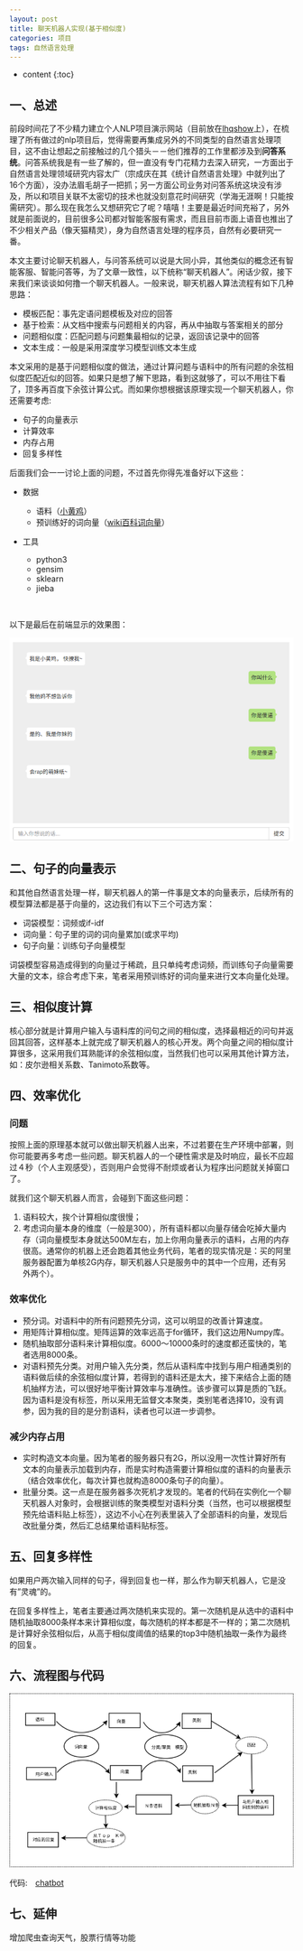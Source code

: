 ```yaml
---
layout: post
title: 聊天机器人实现(基于相似度)
categories: 项目
tags: 自然语言处理
---
```


* content
{:toc}



## 一、总述

前段时间花了不少精力建立个人NLP项目演示网站（目前放在[lhqshow](http://www.lhqshow.cn:8000/)上），在梳理了所有做过的nlp项目后，觉得需要再集成另外的不同类型的自然语言处理项目，这不由让想起之前接触过的几个猎头－－他们推荐的工作里都涉及到**问答系统**。问答系统我是有一些了解的，但一直没有专门花精力去深入研究，一方面出于自然语言处理领域研究内容太广（宗成庆在其《统计自然语言处理》中就列出了16个方面），没办法眉毛胡子一把抓；另一方面公司业务对问答系统这块没有涉及，所以和项目关联不太密切的技术也就没刻意花时间研究（学海无涯啊！只能按需研究）。那么现在我怎么又想研究它了呢？嘻嘻！主要是最近时间充裕了，另外就是前面说的，目前很多公司都对智能客服有需求，而且目前市面上语音也推出了不少相关产品（像天猫精灵），身为自然语言处理的程序员，自然有必要研究一番。

本文主要讨论聊天机器人，与问答系统可以说是大同小异，其他类似的概念还有智能客服、智能问答等，为了文章一致性，以下统称“聊天机器人”。闲话少叙，接下来我们来谈谈如何撸一个聊天机器人。一般来说，聊天机器人算法流程有如下几种思路：

- 模板匹配：事先定语问题模板及对应的回答
- 基于检索：从文档中搜索与问题相关的内容，再从中抽取与答案相关的部分
- 问题相似度：匹配问题与问题集最相似的记录，返回该记录中的回答
- 文本生成：一般是采用深度学习模型训练文本生成



本文采用的是基于问题相似度的做法，通过计算问题与语料中的所有问题的余弦相似度匹配近似的回答。如果只是想了解下思路，看到这就够了，可以不用往下看了，顶多再百度下余弦计算公式。而如果你想根据该原理实现一个聊天机器人，你还需要考虑:

- 句子的向量表示
- 计算效率
- 内存占用
- 回复多样性


后面我们会一一讨论上面的问题，不过首先你得先准备好以下这些：

- 数据
   - 语料（[小黄鸡](https://github.com/codemayq/chaotbot_corpus_Chinese)）
   - 预训练好的词向量（[wiki百科词向量](https://github.com/Embedding/Chinese-Word-Vectors.git )）

- 工具
   - python3
   - gensim
   - sklearn
   - jieba

​    

以下是最后在前端显示的效果图：

![chatbot_view](/posts_img/2019/2019-01-17-chatbot/chatbot_view.png)





## 二、句子的向量表示

和其他自然语言处理一样，聊天机器人的第一件事是文本的向量表示，后续所有的模型算法都是基于向量的，这边我们有以下三个可选方案：

- 词袋模型：词频或if-idf
- 词向量：句子里的词的词向量累加(或求平均)
- 句子向量：训练句子向量模型

词袋模型容易造成得到的向量过于稀疏，且只单纯考虑词频，而训练句子向量需要大量的文本，综合考虑下来，笔者采用预训练好的词向量来进行文本向量化处理。





## 三、相似度计算

核心部分就是计算用户输入与语料库的问句之间的相似度，选择最相近的问句并返回其回答，这样基本上就完成了聊天机器人的核心开发。两个向量之间的相似度计算很多，这采用我们耳熟能详的余弦相似度，当然我们也可以采用其他计算方法，如：皮尔逊相关系数、Tanimoto系数等。





## 四、效率优化

### 问题

按照上面的原理基本就可以做出聊天机器人出来，不过若要在生产环境中部署，则你可能要再多考虑一些问题。聊天机器人的一个硬性需求是及时响应，最长不应超过４秒（个人主观感受），否则用户会觉得不耐烦或者认为程序出问题就关掉窗口了。

就我们这个聊天机器人而言，会碰到下面这些问题：

1. 语料较大，挨个计算相似度很慢；
2. 考虑词向量本身的维度（一般是300），所有语料都以向量存储会吃掉大量内存（词向量模型本身就达500M左右，加上你用向量表示的语料，占用的内存很高。通常你的机器上还会跑着其他业务代码，笔者的现实情况是：买的阿里服务器配置为单核2G内存，聊天机器人只是服务中的其中一个应用，还有另外两个）。



### 效率优化

- 预分词。对语料中的所有问题预先分词，这可以明显的改善计算速度。
- 用矩阵计算相似度。矩阵运算的效率远高于for循环，我们这边用Numpy库。
- 随机抽取部分语料来计算相似度。6000～10000条时的速度都还蛮快的，笔者选用8000条。
- 对语料预先分类。对用户输入先分类，然后从语料库中找到与用户相通类别的语料做后续的余弦相似度计算，若得到的语料还是太大，接下来结合上面的随机抽样方法，可以很好地平衡计算效率与准确性。该步骤可以算是质的飞跃。因为语料是没有标签，所以采用无监督文本聚类，类别笔者选择10，没有调参，因为我的目的是分割语料，读者也可以进一步调参。



### 减少内存占用

- 实时构造文本向量。因为笔者的服务器只有2G，所以没用一次性计算好所有文本的向量表示加载到内存，而是实时构造需要计算相似度的语料的向量表示（结合效率优化，每次计算也就构造8000条句子的向量）。
- 批量分类。这一点是在服务器多次死机才发现的。笔者的代码在实例化一个聊天机器人对象时，会根据训练的聚类模型对语料分类（当然，也可以根据模型预先给语料贴上标签），这边不小心在列表里装入了全部语料的向量，发现后改批量分类，然后汇总结果给语料贴标签。







## 五、回复多样性

如果用户两次输入同样的句子，得到回复也一样，那么作为聊天机器人，它是没有”灵魂”的。

在回复多样性上，笔者主要通过两次随机来实现的。第一次随机是从选中的语料中随机抽取8000条样本来计算相似度，每次随机的样本都是不一样的；第二次随机是计算好余弦相似后，从高于相似度阈值的结果的top3中随机抽取一条作为最终的回复。





## 六、流程图与代码

![流程图](/posts_img/2019/2019-01-17-chatbot/chatbot_流程图.png)

代码:　[chatbot](https://gitee.com/blue666/chatbot)






## 七、延伸

增加爬虫查询天气，股票行情等功能


